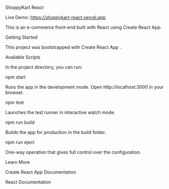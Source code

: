 ShoppyKart React

Live Demo: https://shoppykart-react.vercel.app

This is an e-commerce front-end built with React using Create React App.

Getting Started

This project was bootstrapped with Create React App
.

Available Scripts

In the project directory, you can run:

npm start

Runs the app in the development mode.
Open http://localhost:3000
 in your browser.

npm test

Launches the test runner in interactive watch mode.

npm run build

Builds the app for production in the build folder.

npm run eject

One-way operation that gives full control over the configuration.

Learn More

Create React App Documentation

React Documentation
